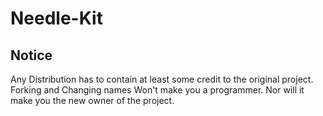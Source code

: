 # Needle-Kit

## Notice
Any Distribution has to contain at least some credit to the original project.
Forking and Changing names Won't make you a programmer.
Nor will it make you the new owner of the project.

